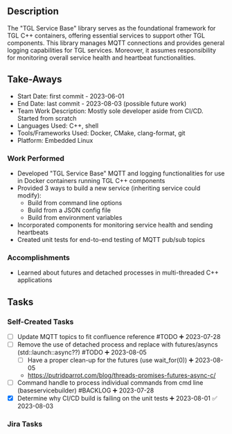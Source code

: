 ## Description
The "TGL Service Base" library serves as the foundational framework for TGL C++ containers, offering essential services to support other TGL components. This library manages MQTT connections and provides general logging capabilities for TGL services. Moreover, it assumes responsibility for monitoring overall service health and heartbeat functionalities.

## Take-Aways
* Start Date: first commit - 2023-06-01
* End Date: last commit - 2023-08-03 (possible future work)
* Team Work Description: Mostly sole developer aside from CI/CD. Started from scratch
* Languages Used: C++, shell
* Tools/Frameworks Used: Docker, CMake, clang-format, git
* Platform: Embedded Linux

### Work Performed
* Developed "TGL Service Base" MQTT and logging functionalities for use in Docker containers running TGL C++ components
* Provided 3 ways to build a new service (inheriting service could modify):
	* Build from command line options
	* Build from a JSON config file
	* Build from environment variables
* Incorporated components for monitoring service health and sending heartbeats
* Created unit tests for end-to-end testing of MQTT pub/sub topics

### Accomplishments
* Learned about futures and detached processes in multi-threaded C++ applications

## Tasks

### Self-Created Tasks
- [ ] Update MQTT topics to fit confluence reference #TODO  ➕ 2023-07-28
- [ ] Remove the use of detached process and replace with futures/asyncs (std::launch::async??) #TODO  ➕ 2023-08-05
	- [ ] Have a proper clean-up for the futures (use wait_for(0)) ➕ 2023-08-05
	- https://putridparrot.com/blog/threads-promises-futures-async-c/
- [ ] Command handle to process individual commands from cmd line (baseservicebuilder) #BACKLOG  ➕ 2023-07-28
- [x] Determine why CI/CD build is failing on the unit tests ➕ 2023-08-01 ✅ 2023-08-03

### Jira Tasks

